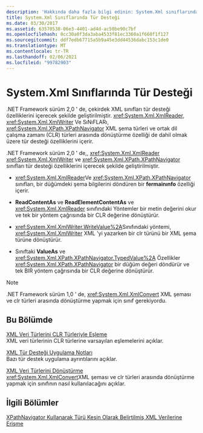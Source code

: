 ```yaml
---
description: 'Hakkında daha fazla bilgi edinin: System.Xml sınıflarında destek yazın'
title: System.Xml Sınıflarında Tür Desteği
ms.date: 03/30/2017
ms.assetid: 63570538-06e3-4401-ad4d-ac50be90c7bf
ms.openlocfilehash: 0cc30a0f3da3aba4533f81ec3360a1f660f1f127
ms.sourcegitcommit: ddf7edb67715a5b9a45e3dd44536dabc153c1de0
ms.translationtype: MT
ms.contentlocale: tr-TR
ms.lasthandoff: 02/06/2021
ms.locfileid: "99782903"
---
```

# <a name="type-support-in-the-systemxml-classes"></a>System.Xml Sınıflarında Tür Desteği

.NET Framework sürüm 2,0 ' de, çekirdek XML sınıfları tür desteği özelliklerini içerecek şekilde geliştirilmiştir. <xref:System.Xml.XmlReader>, <xref:System.Xml.XmlWriter> Ve SıNıFLARı, <xref:System.Xml.XPath.XPathNavigator> XML şema türleri ve ortak dil çalışma zamanı (CLR) türleri arasında dönüştürme özelliği de dahil olmak üzere tür desteği özelliklerini içerir.  
  
 .NET Framework sürüm 2,0 ' de,, <xref:System.Xml.XmlReader> <xref:System.Xml.XmlWriter> ve <xref:System.Xml.XPath.XPathNavigator> sınıfları tür desteği özelliklerini içerecek şekilde geliştirilmiştir.  
  
- <xref:System.Xml.XmlReader>Ve <xref:System.Xml.XPath.XPathNavigator> sınıfları, bir düğümdeki şema bilgilerini döndüren bir **fermainınfo** özelliği içerir.  
  
- **ReadContentAs** ve **ReadElementContentAs** ve <xref:System.Xml.XmlReader> sınıfındaki Yöntemler bir metin değerini okur ve tek bir yöntem çağrısında bir CLR değerine dönüştürür.  
  
- <xref:System.Xml.XmlWriter.WriteValue%2A>Sınıfındaki yöntemi, <xref:System.Xml.XmlWriter> XML 'yi yazarken bir clr türünü bir XML şema türüne dönüştürür.  
  
- Sınıftaki **ValueAs** ve <xref:System.Xml.XPath.XPathNavigator.TypedValue%2A> Özellikler <xref:System.Xml.XPath.XPathNavigator> bir düğüm değeri döndürür ve tek BIR yöntem çağrısında bir CLR değerine dönüştürür.  
  
> [!NOTE]
> .NET Framework sürüm 1,0 ' de, <xref:System.Xml.XmlConvert> XML şeması ve clr türleri arasında dönüştürme yapmak için sınıf gerekiyordu.  
  
## <a name="in-this-section"></a>Bu Bölümde  

 [XML Veri Türlerini CLR Türleriyle Eşleme](mapping-xml-data-types-to-clr-types.md)  
 XML veri türlerinin CLR türlerine varsayılan eşlemelerini açıklar.  
  
 [XML Tür Desteği Uygulama Notları](xml-type-support-implementation-notes.md)  
 Bazı tür destek uygulama ayrıntılarını açıklar.  
  
 [XML Veri Türlerini Dönüştürme](conversion-of-xml-data-types.md)  
 <xref:System.Xml.XmlConvert>XML şeması ve clr türleri arasında dönüştürme yapmak için sınıfının nasıl kullanılacağını açıklar.  
  
## <a name="related-sections"></a>İlgili Bölümler  

 [XPathNavigator Kullanarak Türü Kesin Olarak Belirtilmiş XML Verilerine Erişme](accessing-strongly-typed-xml-data-using-xpathnavigator.md)
